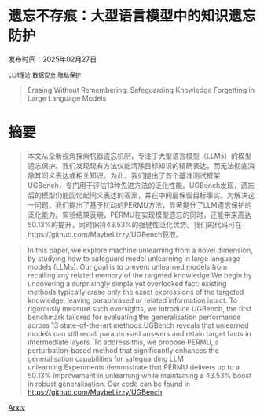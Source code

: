 # 遗忘不存痕：大型语言模型中的知识遗忘防护

发布时间：2025年02月27日

`LLM理论` `数据安全` `隐私保护`

> Erasing Without Remembering: Safeguarding Knowledge Forgetting in Large Language Models

# 摘要

> 本文从全新视角探索机器遗忘机制，专注于大型语言模型（LLMs）的模型遗忘保护。我们发现现有方法仅能清除目标知识的精确表达，而无法彻底消除其同义表达或相关知识。为此，我们提出了首个基准测试框架UGBench，专门用于评估13种先进方法的泛化性能。UGBench发现，遗忘后的模型仍能回忆起同义表达的答案，并在中间层保留目标事实。为解决这一问题，我们提出了基于扰动的PERMU方法，显著提升了LLM遗忘保护的泛化能力。实验结果表明，PERMU在实现模型遗忘的同时，还能带来高达50.13%的提升，同时保持43.53%的强健性泛化优势。我们的代码可在https://github.com/MaybeLizzy/UGBench获取。

> In this paper, we explore machine unlearning from a novel dimension, by studying how to safeguard model unlearning in large language models (LLMs). Our goal is to prevent unlearned models from recalling any related memory of the targeted knowledge.We begin by uncovering a surprisingly simple yet overlooked fact: existing methods typically erase only the exact expressions of the targeted knowledge, leaving paraphrased or related information intact. To rigorously measure such oversights, we introduce UGBench, the first benchmark tailored for evaluating the generalisation performance across 13 state-of-the-art methods.UGBench reveals that unlearned models can still recall paraphrased answers and retain target facts in intermediate layers. To address this, we propose PERMU, a perturbation-based method that significantly enhances the generalisation capabilities for safeguarding LLM unlearning.Experiments demonstrate that PERMU delivers up to a 50.13% improvement in unlearning while maintaining a 43.53% boost in robust generalisation. Our code can be found in https://github.com/MaybeLizzy/UGBench.

[Arxiv](https://arxiv.org/abs/2502.19982)